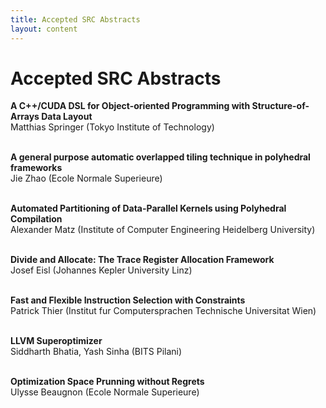 ```yaml
---
title: Accepted SRC Abstracts
layout: content
---
```


# Accepted SRC Abstracts

<b>A C++/CUDA DSL for Object-oriented Programming with Structure-of-Arrays Data Layout</b><br/>
Matthias Springer (Tokyo Institute of Technology)<br/><br/>

<b>A general purpose automatic overlapped tiling technique in polyhedral frameworks</b><br/>
Jie Zhao (Ecole Normale Superieure)<br/><br/>

<b>Automated Partitioning of Data-Parallel Kernels using Polyhedral Compilation</b><br/>
Alexander Matz (Institute of Computer Engineering Heidelberg University)<br/><br/>

<b>Divide and Allocate: The Trace Register Allocation Framework</b><br/>
Josef Eisl (Johannes Kepler University Linz)<br/><br/>

<b>Fast and Flexible Instruction Selection with Constraints</b><br/>
Patrick Thier (Institut fur Computersprachen Technische Universitat Wien)<br/><br/>

<b>LLVM Superoptimizer</b><br/>
Siddharth Bhatia, Yash Sinha (BITS Pilani)<br/><br/>

<b>Optimization Space Prunning without Regrets</b><br/>
Ulysse Beaugnon (Ecole Normale Superieure)<br/><br/>
